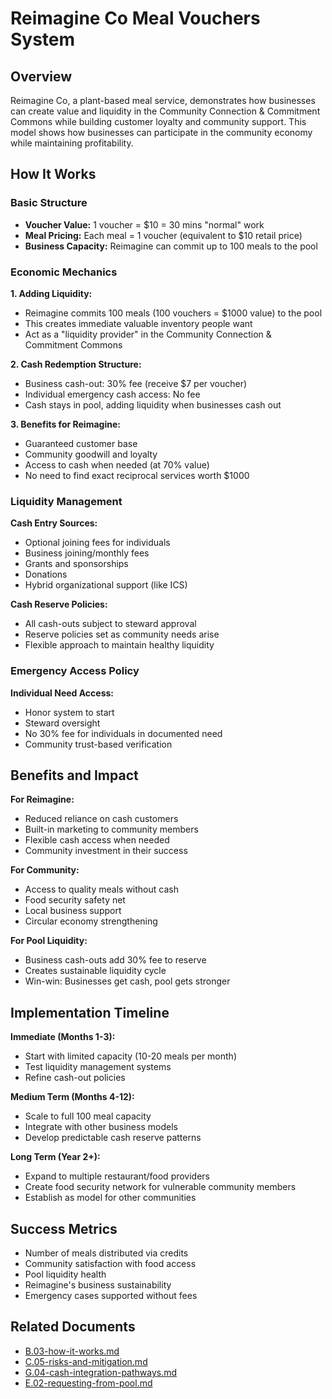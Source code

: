 # Reimagine Co Meal Vouchers System

## Overview

Reimagine Co, a plant-based meal service, demonstrates how businesses can create value and liquidity in the Community Connection & Commitment Commons while building customer loyalty and community support. This model shows how businesses can participate in the community economy while maintaining profitability.

## How It Works

### Basic Structure
- **Voucher Value:** 1 voucher = $10 = 30 mins "normal" work
- **Meal Pricing:** Each meal = 1 voucher (equivalent to $10 retail price)
- **Business Capacity:** Reimagine can commit up to 100 meals to the pool

### Economic Mechanics

**1. Adding Liquidity:**
- Reimagine commits 100 meals (100 vouchers = $1000 value) to the pool
- This creates immediate valuable inventory people want
- Act as a "liquidity provider" in the Community Connection & Commitment Commons

**2. Cash Redemption Structure:**
- Business cash-out: 30% fee (receive $7 per voucher)
- Individual emergency cash access: No fee
- Cash stays in pool, adding liquidity when businesses cash out

**3. Benefits for Reimagine:**
- Guaranteed customer base
- Community goodwill and loyalty
- Access to cash when needed (at 70% value)
- No need to find exact reciprocal services worth $1000

### Liquidity Management

**Cash Entry Sources:**
- Optional joining fees for individuals
- Business joining/monthly fees
- Grants and sponsorships
- Donations
- Hybrid organizational support (like ICS)

**Cash Reserve Policies:**
- All cash-outs subject to steward approval
- Reserve policies set as community needs arise
- Flexible approach to maintain healthy liquidity

### Emergency Access Policy

**Individual Need Access:**
- Honor system to start
- Steward oversight
- No 30% fee for individuals in documented need
- Community trust-based verification

## Benefits and Impact

**For Reimagine:**
- Reduced reliance on cash customers
- Built-in marketing to community members
- Flexible cash access when needed
- Community investment in their success

**For Community:**
- Access to quality meals without cash
- Food security safety net
- Local business support
- Circular economy strengthening

**For Pool Liquidity:**
- Business cash-outs add 30% fee to reserve
- Creates sustainable liquidity cycle
- Win-win: Businesses get cash, pool gets stronger

## Implementation Timeline

**Immediate (Months 1-3):**
- Start with limited capacity (10-20 meals per month)
- Test liquidity management systems
- Refine cash-out policies

**Medium Term (Months 4-12):**
- Scale to full 100 meal capacity
- Integrate with other business models
- Develop predictable cash reserve patterns

**Long Term (Year 2+):**
- Expand to multiple restaurant/food providers
- Create food security network for vulnerable community members
- Establish as model for other communities

## Success Metrics

- Number of meals distributed via credits
- Community satisfaction with food access
- Pool liquidity health
- Reimagine's business sustainability
- Emergency cases supported without fees

## Related Documents

- [B.03-how-it-works.md](notes/ics/ccc/v0.2/B-Overview/B.03-how-it-works.md)
- [C.05-risks-and-mitigation.md](notes/ics/ccc/v0.2/C-Implementation/C.05-risks-and-mitigation.md)
- [G.04-cash-integration-pathways.md](./G.04-cash-integration-pathways.md)
- [E.02-requesting-from-pool.md](notes/ics/ccc/v0.2/E-Guides/E.02-requesting-from-pool.md)
